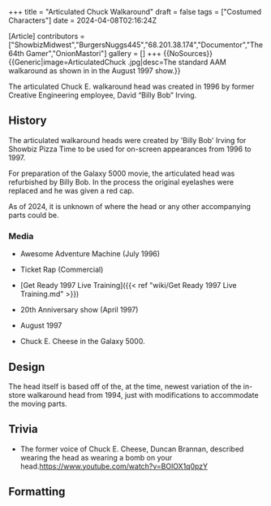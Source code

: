 +++
title = "Articulated Chuck Walkaround"
draft = false
tags = ["Costumed Characters"]
date = 2024-04-08T02:16:24Z

[Article]
contributors = ["ShowbizMidwest","BurgersNuggs445","68.201.38.174","Documentor","The 64th Gamer","OnionMastori"]
gallery = []
+++
{{NoSources}}{{Generic|image=ArticulatedChuck .jpg|desc=The standard AAM walkaround as shown in in the August 1997 show.}}

The articulated Chuck E. walkaround head was created in 1996 by former Creative Engineering employee, David “Billy Bob” Irving.

## History ##
The articulated walkaround heads were created by 'Billy Bob' Irving for Showbiz Pizza Time to be used for on-screen appearances from 1996 to 1997. 

For preparation of the Galaxy 5000 movie, the articulated head was refurbished by Billy Bob. In the  process the original eyelashes were replaced and he was given a red cap.

As of 2024, it is unknown of where the head or any other accompanying parts could be.

### Media ###
* Awesome Adventure Machine (July 1996)
* Ticket Rap (Commercial)
* [Get Ready 1997 Live Training]({{< ref "wiki/Get Ready 1997 Live Training.md" >}})
* 20th Anniversary show (April 1997)
* August 1997

* Chuck E. Cheese in the Galaxy 5000.
## Design ##
The head itself is based off of the, at the time, newest variation of the in-store walkaround head from 1994, just with modifications to accommodate the moving parts. 



## Trivia ##

* The former voice of Chuck E. Cheese, Duncan Brannan, described wearing the head as wearing a bomb on your head.<ref>https://www.youtube.com/watch?v=BOlOX1q0pzY</ref>

## Formatting ##